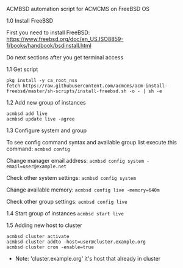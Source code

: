 ACMBSD automation script for ACMCMS on FreeBSD OS

1.0 Install FreeBSD

First you need to install FreeBSD: https://www.freebsd.org/doc/en_US.ISO8859-1/books/handbook/bsdinstall.html

Do next sections after you get terminal access

1.1 Get script

```
pkg install -y ca_root_nss
fetch https://raw.githubusercontent.com/acmcms/acm-install-freebsd/master/sh-scripts/install-freebsd.sh -o - | sh -e
```

1.2 Add new group of instances
```
acmbsd add live
acmbsd update live -agree
```

1.3 Configure system and group

To see config command syntax and available group list execute this command:
`acmbsd config`

Change manager email address:
`acmbsd config system -email=user@example.net`

Check other system settings:
`acmbsd config system`

Change available memory:
`acmbsd config live -memory=640m`

Check other group settings:
`acmbsd config live`

1.4 Start group of instances
`acmbsd start live`

1.5 Adding new host to cluster
```
acmbsd cluster activate
acmbsd cluster addto -host=user@cluster.example.org
acmbsd cluster cron -enable=true
```
* Note: 'cluster.example.org' it's host that already in cluster

